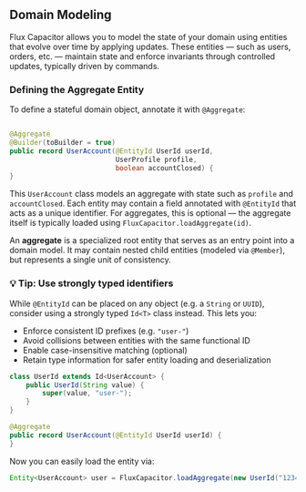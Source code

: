 ## Domain Modeling

Flux Capacitor allows you to model the state of your domain using entities that evolve over time by applying updates.
These entities — such as users, orders, etc. — maintain state and enforce invariants through controlled updates,
typically driven by commands.

### Defining the Aggregate Entity

To define a stateful domain object, annotate it with `@Aggregate`:

```java

@Aggregate
@Builder(toBuilder = true)
public record UserAccount(@EntityId UserId userId,
                          UserProfile profile,
                          boolean accountClosed) {
}
```

This `UserAccount` class models an aggregate with state such as `profile` and `accountClosed`. Each entity may contain a
field
annotated with `@EntityId` that acts as a unique identifier. For aggregates, this is optional — the aggregate itself is
typically loaded using `FluxCapacitor.loadAggregate(id)`.

An **aggregate** is a specialized root entity that serves as an entry point into a domain model. It may contain nested
child entities (modeled via `@Member`), but represents a single unit of consistency.

### 💡 **Tip:** Use strongly typed identifiers

While `@EntityId` can be placed on any object (e.g. a `String` or `UUID`), consider using a strongly typed `Id<T>` class
instead. This lets you:

- Enforce consistent ID prefixes (e.g. `"user-"`)
- Avoid collisions between entities with the same functional ID
- Enable case-insensitive matching (optional)
- Retain type information for safer entity loading and deserialization

```java
class UserId extends Id<UserAccount> {
    public UserId(String value) {
        super(value, "user-");
    }
}

@Aggregate
public record UserAccount(@EntityId UserId userId) {
}
```

Now you can easily load the entity via:

```java
Entity<UserAccount> user = FluxCapacitor.loadAggregate(new UserId("1234"));
```
